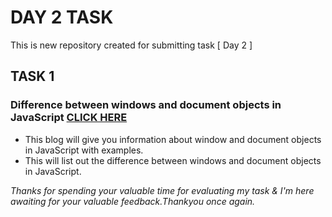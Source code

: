 # DAY 2 TASK


This is new repository created for submitting task [ Day 2 ] 

## **TASK 1**

### Difference between windows and document objects in JavaScript [CLICK HERE](https://medium.com/@jishajehran/difference-between-windows-and-document-in-javascript-f7def3da479e)
* This blog will give you information about window and document objects in JavaScript with examples.
* This will list out the difference between windows and document objects in JavaScript.     

  


_Thanks for spending your valuable time for evaluating my task & I'm here awaiting for your valuable feedback.Thankyou once again._